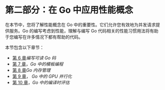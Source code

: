 # 第二部分：在 Go 中应用性能概念

在本节中，您将了解性能概念在 Go 中的重要性。它们允许您有效地为并发请求提供服务。Go 的编写考虑到性能，理解与编写 Go 代码相关的性能习惯用法将有助于您编写在许多情况下都有帮助的代码。

本节包含以下章节：

*   [第 6 章](06.html)*编写可读 Go 码*
*   [第 7 章](07.html)，*Go 中的模板编程*
*   [第 8 章](08.html)*Go 内存管理*
*   [第 9 章](09.html)，​ *Go 中的 GPU 并行化*
*   [第 10 章](10.html)，*Go 中的编译时评估*